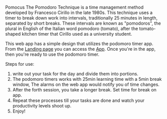 Pomocus
The Pomodoro Technique is a time management method developed by Francesco Cirillo in the late 1980s. This technique uses a timer to break down work into intervals, traditionally 25 minutes in length, separated by short breaks. These intervals are known as "pomodoros", the plural in English of the Italian word pomodoro (tomato), after the tomato-shaped kitchen timer that Cirillo used as a university student.

This web app has a simple design that utilizes the podomoro timer app. From the [Landing page](https://bounceinc.tech) you can access the [App](https://bounceinc.tech/app.html). Once you're in the app, then you're ready to use the podomoro timer.

Steps for use:
1. write out your task for the day and divide them into portions.
2. The podomoro timers works with 25min learning time with a 5min break window, The alarms on the web app would notify you of time changes.
3. After the forth session, you take a longer break. Set time for break on app.
4. Repeat these processes till your tasks are done and watch your productivity levels shoot up.
5. Enjoy!


